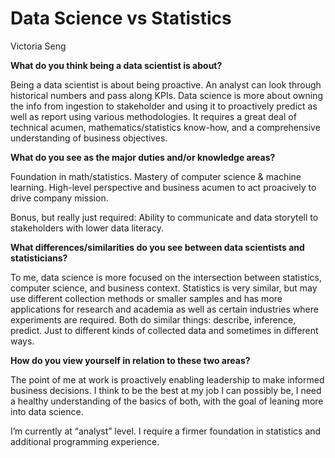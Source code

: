 Data Science vs Statistics
================
Victoria Seng

**What do you think being a data scientist is about?**

Being a data scientist is about being proactive. An analyst can look
through historical numbers and pass along KPIs. Data science is more
about owning the info from ingestion to stakeholder and using it to
proactively predict as well as report using various methodologies. It
requires a great deal of technical acumen, mathematics/statistics
know-how, and a comprehensive understanding of business objectives.

**What do you see as the major duties and/or knowledge areas?**

Foundation in math/statistics. Mastery of computer science & machine
learning. High-level perspective and business acumen to act proacively
to drive company mission.

Bonus, but really just required: Ability to communicate and data
storytell to stakeholders with lower data literacy.

**What differences/similarities do you see between data scientists and
statisticians?**

To me, data science is more focused on the intersection between
statistics, computer science, and business context. Statistics is very
similar, but may use different collection methods or smaller samples and
has more applications for research and academia as well as certain
industries where experiments are required. Both do similar things:
describe, inference, predict. Just to different kinds of collected data
and sometimes in different ways.

**How do you view yourself in relation to these two areas?**

The point of me at work is proactively enabling leadership to make
informed business decisions. I think to be the best at my job I can
possibly be, I need a healthy understanding of the basics of both, with
the goal of leaning more into data science.

I’m currently at “analyst” level. I require a firmer foundation in
statistics and additional programming experience.
